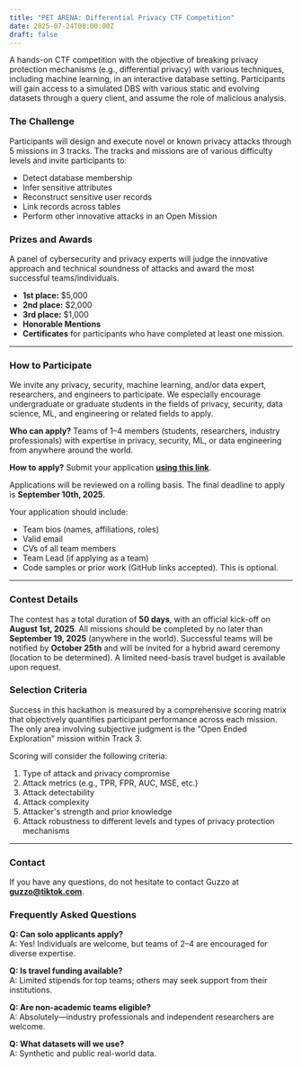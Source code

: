```yaml
---
title: "PET ARENA: Differential Privacy CTF Competition"
date: 2025-07-24T08:00:00Z
draft: false
---
```


A hands-on CTF competition with the objective of breaking privacy protection mechanisms (e.g., differential privacy) with various techniques, including machine learning, in an interactive database setting. Participants will gain access to a simulated DBS with various static and evolving datasets through a query client, and assume the role of malicious analysis.

### The Challenge

Participants will design and execute novel or known privacy attacks through 5 missions in 3 tracks. The tracks and missions are of various difficulty levels and invite participants to:

*   Detect database membership
*   Infer sensitive attributes
*   Reconstruct sensitive user records
*   Link records across tables
*   Perform other innovative attacks in an Open Mission

### Prizes and Awards

A panel of cybersecurity and privacy experts will judge the innovative approach and technical soundness of attacks and award the most successful teams/individuals.

*   **1st place:** $5,000
*   **2nd place:** $2,000
*   **3rd place:** $1,000
*   **Honorable Mentions**
*   **Certificates** for participants who have completed at least one mission.

---

### How to Participate

We invite any privacy, security, machine learning, and/or data expert, researchers, and engineers to participate. We especially encourage undergraduate or graduate students in the fields of privacy, security, data science, ML, and engineering or related fields to apply.

**Who can apply?**
Teams of 1–4 members (students, researchers, industry professionals) with expertise in privacy, security, ML, or data engineering from anywhere around the world.

**How to apply?**
Submit your application **[using this link](https://forms.gle/qZv8qXgRTDYnEocB8)**.

Applications will be reviewed on a rolling basis. The final deadline to apply is **September 10th, 2025**.

Your application should include:
*   Team bios (names, affiliations, roles)
*   Valid email
*   CVs of all team members
*   Team Lead (if applying as a team)
*   Code samples or prior work (GitHub links accepted). This is optional.

---

### Contest Details

The contest has a total duration of **50 days**, with an official kick-off on **August 1st, 2025**. All missions should be completed by no later than **September 19, 2025** (anywhere in the world). Successful teams will be notified by **October 25th** and will be invited for a hybrid award ceremony (location to be determined). A limited need-basis travel budget is available upon request.

### Selection Criteria

Success in this hackathon is measured by a comprehensive scoring matrix that objectively quantifies participant performance across each mission. The only area involving subjective judgment is the "Open Ended Exploration" mission within Track 3.

Scoring will consider the following criteria:
1.  Type of attack and privacy compromise
2.  Attack metrics (e.g., TPR, FPR, AUC, MSE, etc.)
3.  Attack detectability
4.  Attack complexity
5.  Attacker's strength and prior knowledge
6.  Attack robustness to different levels and types of privacy protection mechanisms

---

### Contact

If you have any questions, do not hesitate to contact Guzzo at **guzzo@tiktok.com**.

### Frequently Asked Questions

**Q: Can solo applicants apply?**
<br>A: Yes! Individuals are welcome, but teams of 2–4 are encouraged for diverse expertise.

**Q: Is travel funding available?**
<br>A: Limited stipends for top teams; others may seek support from their institutions.

**Q: Are non-academic teams eligible?**
<br>A: Absolutely—industry professionals and independent researchers are welcome.

**Q: What datasets will we use?**
<br>A: Synthetic and public real-world data.
